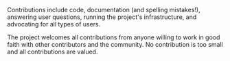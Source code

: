 Contributions include code, documentation (and spelling mistakes!), answering user questions, running the project's infrastructure, and advocating for all types of users.

The project welcomes all contributions from anyone willing to work in good faith with other contributors and the community. No contribution is too small and all contributions are valued.